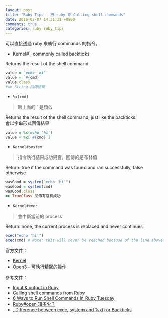 ```yaml
---
layout: post
title: "Ruby Tips - 用 ruby 來 Calling shell commands"
date: 2016-02-07 14:31:31 +0800
comments: true
categories: ruby ruby_tips
---
```


可以直接透過 ruby 來執行 commands 的指令。

<!-- more -->

* Kernel#\`, commonly called backticks

Returns the result of the shell command.

```ruby
value = `echo 'hi'`
value = `#{cmd}`
value.class
#=> String 回傳結果
```

* `%x(cmd)`  

> 跟上面的 ` 是類似

Returns the result of the shell command, just like the backticks.  
會以字串形式回傳結果

```ruby
value = %x(echo 'hi')
value = %x[ #{cmd} ]
```

* `Kernel#system`

> 指令執行結果成功與否，回傳的是布林值

Return: true if the command was found and ran successfully, false otherwise  

```ruby
wasGood = system("echo 'hi'")
wasGood = system(cmd)
wasGood.class
=> TrueClass 回傳有沒有成功
```

* `Kernel#exec`

> 會中斷當前的 process

Return: none, the current process is replaced and never continues

```ruby
exec("echo 'hi'")
exec(cmd) # Note: this will never be reached because of the line above
```

官方文件：

* [Kernel](http://ruby-doc.org/core-2.3.0/Kernel.html)
* [Open3 - 可執行精密的操作](http://ruby-doc.org/stdlib-2.3.0/libdoc/open3/rdoc/Open3.html#method-c-pipeline)

參考文件：

* [Input & output in Ruby](http://zetcode.com/lang/rubytutorial/io/)
* [Calling shell commands from Ruby](http://stackoverflow.com/questions/2232/calling-shell-commands-from-ruby)
* [6 Ways to Run Shell Commands in Ruby Tuesday](http://tech.natemurray.com/2007/03/ruby-shell-commands.html)
* [Ruby#open 知多少？](https://blog.alphacamp.co/2016/06/30/ruby-open/)
* [, Difference between exec, system and %x() or Backticks](https://stackoverflow.com/questions/6338908/ruby-difference-between-exec-system-and-x-or-backticks)
